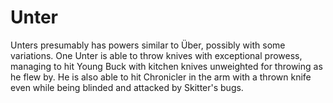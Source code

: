 # Unter
Unters presumably has powers similar to Über, possibly with some variations. One Unter is able to throw knives with exceptional prowess, managing to hit Young Buck with kitchen knives unweighted for throwing as he flew by. He is also able to hit Chronicler in the arm with a thrown knife even while being blinded and attacked by Skitter's bugs.
